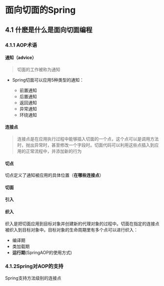 # 面向切面的Spring

## 4.1 什麽是什么是面向切面编程

### 4.1.1 AOP术语

#### 通知（advice）

> 切面的工作被称为通知

* Spring切面可以应用5种类型的通知：

	- 前置通知
	- 后置通知
	- 返回通知
	- 异常通知
	- 环绕通知

#### 连接点

> 连接点是在应用执行过程中能够插入切面的一个点，这个点可以是调用方法时，抛出异常时，甚至修改一个字段时。切面代码可以利用这些点插入到应用的正常流程中，并添加新的行为

#### 切点

切点定义了通知被应用的具体位置（**在哪些连接点**）

#### 切面

#### 引入



#### 织入

织入是把切面应用到目标对象并创建新的代理对象的过程中。切面在指定的连接点被织入到目标对象中。目标对象的生命周期里有多个点可以进行织入：

* 编译期
* 类加载期
* **运行期**(SpringAOP的使用方式)

### 4.1.2Spring对AOP的支持

Spring支持方法级别的连接点